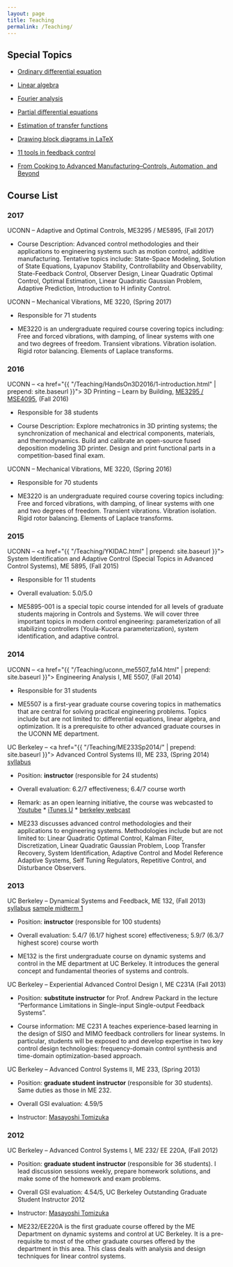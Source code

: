 ```yaml
---
layout: page
title: Teaching
permalink: /Teaching/
---
```


Special Topics
--------------

-   [Ordinary differential equation](../_static/ODE_notes_XChen.pdf)

-   [Linear algebra](../_static/Linear_algebra_notes_XChen.pdf)

-   [Fourier analysis](../_static/Fourier_analysis_notes_XChen.pdf)

-   [Partial differential equations](../_static/PDE_notes_XChen.pdf)

-   [Estimation of transfer functions](../_static/topic_tfestimate.pdf)

-   [Drawing block diagrams in
    LaTeX](../_static/block_diagram_in_latex.pdf)

-   [11 tools in feedback
    control](../_static/UCONN_XChen_11_tools_in_feedbackControl.pdf)

-   [From Cooking to Advanced Manufacturing–Controls, Automation, and
    Beyond](../_static/UCONN_XChen_Open_house2014_cookingAM.pdf)

Course List
-----------

### 2017

UCONN – Adaptive and Optimal Controls, ME3295 / ME5895, (Fall 2017)

-   Course
    Description: Advanced control methodologies and their applications to engineering systems such as motion control, additive manufacturing. Tentative topics include: State-Space Modeling, Solution of State Equations, Lyapunov Stability, Controllability and Observability, State-Feedback Control, Observer Design, Linear Quadratic Optimal Control, Optimal Estimation, Linear Quadratic Gaussian Problem, Adaptive Prediction, Introduction to H infinity Control.

UCONN – Mechanical Vibrations, ME 3220, (Spring 2017)

-   Responsible for 71 students

-   ME3220 is an undergraduate required course covering topics
    including: Free and forced vibrations, with damping, of linear
    systems with one and two degrees of freedom. Transient vibrations.
    Vibration isolation. Rigid rotor balancing. Elements of
    Laplace transforms.


### 2016

UCONN – <a href="{{ "/Teaching/HandsOn3D2016/1-introduction.html" | prepend: site.baseurl }}"> 3D Printing – Learn by Building</a>, [ME3295 / MSE4095](https://wp.handson3d.engr.uconn.edu), (Fall 2016)

-   Responsible for 38 students

-   Course Description:
    Explore mechatronics in 3D printing systems; the synchronization of
    mechanical and electrical components, materials, and thermodynamics.
    Build and calibrate an open-source fused deposition modeling
    3D printer. Design and print functional parts in a competition-based
    final exam.

UCONN – Mechanical Vibrations, ME 3220, (Spring 2016)

-   Responsible for 70 students

-   ME3220 is an undergraduate required course covering topics
    including: Free and forced vibrations, with damping, of linear
    systems with one and two degrees of freedom. Transient vibrations.
    Vibration isolation. Rigid rotor balancing. Elements of
    Laplace transforms.


### 2015

UCONN – 
<a href="{{ "/Teaching/YKIDAC.html" | prepend: site.baseurl }}"> System Identification and Adaptive Control (Special Topics in
Advanced Control
Systems)</a>, ME
5895, (Fall 2015)

-   Responsible for 11 students

-   Overall evaluation: 5.0/5.0

-   ME5895-001 is a special topic course intended for all levels of
    graduate students majoring in Controls and Systems. We will cover
    three important topics in modern control engineering:
    parameterization of all stabilizing controllers (Youla-Kucera
    parameterization), system identification, and adaptive control.

### 2014

UCONN – <a href="{{ "/Teaching/uconn_me5507_fa14.html" | prepend: site.baseurl }}"> Engineering Analysis
I</a>, ME 5507,
(Fall 2014)

-   Responsible for 31 students

-   ME5507 is a first-year graduate course covering topics in
    mathematics that are central for solving practical
    engineering problems. Topics include but are not limited to:
    differential equations, linear algebra, and optimization. It is a
    prerequisite to other advanced graduate courses in the UCONN
    ME department.

UC Berkeley – <a href="{{ "/Teaching/ME233Sp2014/" | prepend: site.baseurl }}"> Advanced Control Systems
II)</a>, ME 233,
(Spring 2014) [syllabus](../_static/ucb_me233_syllabus_2014.pdf)

-   Position: **instructor** (responsible for 24 students)

-   Overall evaluation: 6.2/7 effectiveness; 6.4/7 course worth

-   Remark: as an open learning initiative, the course was webcasted to
    [Youtube](http://www.youtube.com/playlist?list=PL-XXv-cvA_iDdLS-TDf35-bQAIFEOc2NE)
    \* [iTunes
    U](https://itunes.apple.com/itunes-u/mechanical-engineering-233/id804518898?mt=10)
    \* [berkeley
    webcast](http://webcast.berkeley.edu/playlist#c,s,Spring_2014,-XXv-cvA_iDdLS-TDf35-bQAIFEOc2NE)

-   ME233 discusses advanced control methodologies and their
    applications to engineering systems. Methodologies include but are
    not limited to: Linear Quadratic Optimal Control, Kalman Filter,
    Discretization, Linear Quadratic Gaussian Problem, Loop Transfer
    Recovery, System Identification, Adaptive Control and Model
    Reference Adaptive Systems, Self Tuning Regulators, Repetitive
    Control, and Disturbance Observers.

### 2013

UC Berkeley – Dynamical Systems and Feedback, ME 132, (Fall 2013)
[syllabus](../_static/ucb_me132_syllabus_2013.pdf) [sample midterm
1](../_static/me132_mt1_fa13.pdf)

-   Position: **instructor** (responsible for 100 students)

-   Overall evaluation: 5.4/7 (6.1/7 highest score) effectiveness; 5.9/7
    (6.3/7 highest score) course worth

-   ME132 is the first undergraduate course on dynamic systems and
    control in the ME department at UC Berkeley. It introduces the
    general concept and fundamental theories of systems and controls.

UC Berkeley – Experiential Advanced Control Design I, ME C231A (Fall
2013)

-   Position: **substitute instructor** for Prof. Andrew Packard in the
    lecture “Performance Limitations in Single-input Single-output
    Feedback Systems”.

-   Course information: ME C231 A teaches experience-based learning in
    the design of SISO and MIMO feedback controllers for linear systems.
    In particular, students will be exposed to and develop expertise in
    two key control design technologies: frequency-domain control
    synthesis and time-domain optimization-based approach.

UC Berkeley – Advanced Control Systems II, ME 233, (Spring
2013)

-   Position: **graduate student instructor** (responsible for
    30 students). Same duties as those in ME 232.

-   Overall GSI evaluation: 4.59/5

-   Instructor: [Masayoshi
    Tomizuka](http://www.me.berkeley.edu/faculty/tomizuka/)

### 2012

UC Berkeley – Advanced Control Systems I, ME 232/ EE 220A, (Fall 2012)

-   Position: **graduate student instructor** (responsible for
    36 students). I lead discussion sessions weekly, prepare
    homework solutions, and make some of the homework and exam problems.

-   Overall GSI evaluation: 4.54/5, UC Berkeley Outstanding Graduate
    Student Instructor 2012

-   Instructor: [Masayoshi
    Tomizuka](http://www.me.berkeley.edu/faculty/tomizuka/)

-   ME232/EE220A is the first graduate course offered by the ME
    Department on dynamic systems and control at UC Berkeley. It is a
    pre-requisite to most of the other graduate courses offered by the
    department in this area. This class deals with analysis and design
    techniques for linear control systems.